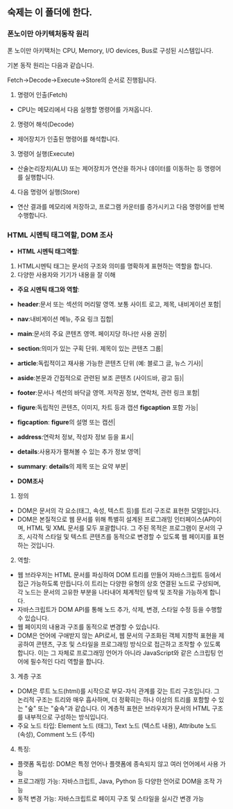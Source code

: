 ## 숙제는 이 폴더에 한다.

### 폰노이만 아키텍처동작 원리

폰 노이만 아키택처는 CPU, Memory, I/O devices, Bus로 구성된 시스템입니다.

기본 동작 원리는 다음과 같습니다.

Fetch->Decode->Execute->Store의 순서로 진행됩니다.
1. 명령어 인출(Fetch)
* CPU는 메모리에서 다음 실행할 명령어를 가져옵니다.
2. 명령어 해석(Decode)
* 제어장치가 인출된 명령어를 해석합니다.
3. 명령어 실행(Execute)
* 산술논리장치(ALU) 또는 제어장치가 연산을 하거나 데이터를 이동하는 등 명령어를 실행합니다.
4. 다음 명령어 실행(Store)
* 연산 결과를 메모리에 저장하고, 프로그램 카운터를 증가시키고 다음 명령어를 반복 수행합니다.

### HTML 시멘틱 태그역할, DOM 조사

* **HTML 시멘틱 태그역할**:
1. HTML시멘틱 태그는 문서의 구조와 의미를 명확하게 표현하는 역할을 합니다.
2. 다양한 사용자와 기기가 내용을 잘 이해

* **주요 시멘틱 태그와 역할**:
*  **header**:문서 또는 섹션의 머리말 영역. 보통 사이트 로고, 제목, 내비게이션 포함|
*  **nav**:내비게이션 메뉴, 주요 링크 집합|
*  **main**:문서의 주요 콘텐츠 영역. 페이지당 하나만 사용 권장|
*  **section**:의미가 있는 구획 단위. 제목이 있는 콘텐츠 그룹|
*  **article**:독립적이고 재사용 가능한 콘텐츠 단위 (예: 블로그 글, 뉴스 기사)|
*  **aside**:본문과 간접적으로 관련된 보조 콘텐츠 (사이드바, 광고 등)|
*  **footer**:문서나 섹션의 바닥글 영역. 저작권 정보, 연락처, 관련 링크 포함|
*  **figure**:독립적인 콘텐츠, 이미지, 차트 등과 캡션 **figcaption** 포함 가능|
*  **figcaption**: **figure**의 설명 또는 캡션|
*  **address**:연락처 정보, 작성자 정보 등을 표시|
*  **details**:사용자가 펼쳐볼 수 있는 추가 정보 영역|
*  **summary**: **details**의 제목 또는 요약 부분|

* **DOM조사**
1. 정의 
* DOM은 문서의 각 요소(태그, 속성, 텍스트 등)를 트리 구조로 표현한 모델입니다.
* DOM은 본질적으로 웹 문서를 위해 특별히 설계된 프로그래밍 인터페이스(API)이며, HTML 및 XML 문서를 모두 포괄합니다. 그 주된 목적은 프로그램이 문서의 구조, 시각적 스타일 및 텍스트 콘텐츠를 동적으로 변경할 수 있도록 웹 페이지를 표현하는 것입니다.   
2. 역할: 
* 웹 브라우저는 HTML 문서를 파싱하여 DOM 트리를 만들어 자바스크립트 등에서 접근 가능하도록 만듭니다.이 트리는 다양한 유형의 상호 연결된 노드로 구성되며, 각 노드는 문서의 고유한 부분을 나타내어 체계적인 탐색 및 조작을 가능하게 합니다.
* 자바스크립트가 DOM API를 통해 노드 추가, 삭제, 변경, 스타일 수정 등을 수행할 수 있습니다.
* 웹 페이지의 내용과 구조를 동적으로 변경할 수 있습니다.
* DOM은 언어에 구애받지 않는 API로서, 웹 문서의 구조화된 객체 지향적 표현을 제공하여 콘텐츠, 구조 및 스타일을 프로그래밍 방식으로 접근하고 조작할 수 있도록 합니다. 이는 그 자체로 프로그래밍 언어가 아니라 JavaScript와 같은 스크립팅 언어에 필수적인 다리 역할을 합니다.
3. 계층 구조
* DOM은 루트 노드(html)를 시작으로 부모-자식 관계를 갖는 트리 구조입니다. 그 논리적 구조는 트리와 매우 흡사하며, 더 정확히는 하나 이상의 트리를 포함할 수 있는 "숲" 또는 "숲속"과 같습니다. 이 계층적 표현은 브라우저가 문서의 HTML 구조를 내부적으로 구성하는 방식입니다.
* 주요 노드 타입: Element 노드 (태그), Text 노드 (텍스트 내용), Attribute 노드 (속성), Comment 노드 (주석)
4. 특징:
* 플랫폼 독립성: DOM은 특정 언어나 플랫폼에 종속되지 않고 여러 언어에서 사용 가능
* 프로그래밍 가능: 자바스크립트, Java, Python 등 다양한 언어로 DOM을 조작 가능
* 동적 변경 가능: 자바스크립트로 페이지 구조 및 스타일을 실시간 변경 가능